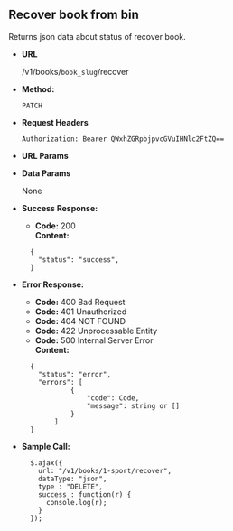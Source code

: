 **Recover book from bin**
----
  Returns json data about status of recover book.

* **URL**

  /v1/books/`book_slug`/recover

* **Method:**

  `PATCH`
  
*  **Request Headers**

    `Authorization: Bearer QWxhZGRpbjpvcGVuIHNlc2FtZQ==`
    
*  **URL Params**

* **Data Params**

    None
    
* **Success Response:**

  * **Code:** 200 <br />
    **Content:** 
  ```
    {
      "status": "success",
    }
  ```
 
* **Error Response:**

     * **Code:** 400 Bad Request <br />
     * **Code:** 401 Unauthorized <br />
     * **Code:** 404 NOT FOUND<br />
     * **Code:** 422 Unprocessable Entity <br />
     * **Code:** 500 Internal Server Error<br />
       **Content:** 
     ```
       {
         "status": "error",
         "errors": [
                 {
                     "code": Code,
                     "message": string or []
                 }
             ]
       }
     ```

* **Sample Call:**

  ```
    $.ajax({
      url: "/v1/books/1-sport/recover",
      dataType: "json",
      type : "DELETE",
      success : function(r) {
        console.log(r);
      }
    });
  ```